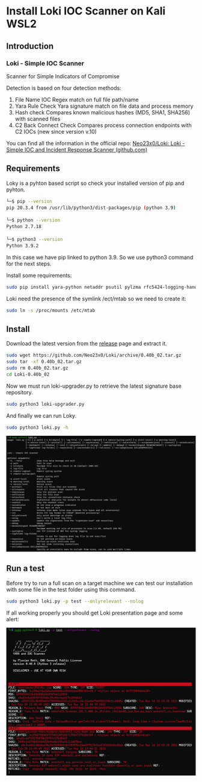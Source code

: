 # Install Loki IOC Scanner on Kali WSL2

## Introduction

### Loki - Simple IOC Scanner

Scanner for Simple Indicators of Compromise

Detection is based on four detection methods:

1. File Name IOC
   Regex match on full file path/name
2. Yara Rule Check
   Yara signature match on file data and process memory
3. Hash check
   Compares known malicious hashes (MD5, SHA1, SHA256) with scanned files
4. C2 Back Connect Check
   Compares process connection endpoints with C2 IOCs (new since version v.10)

You can find all the information in the official repo: [Neo23x0/Loki: Loki - Simple IOC and Incident Response Scanner (github.com)](https://github.com/Neo23x0/Loki)

## Requirements

Loky is a pyhton based script so check your installed version of pip and pyhton.

```bash
└─$ pip --version
pip 20.3.4 from /usr/lib/python3/dist-packages/pip (python 3.9)

└─$ python --version
Python 2.7.18

└─$ python3 --version
Python 3.9.2
```

In this case we have pip linked to python 3.9. So we use python3 command for the next steps.

Install some requirements:

```bash
sudo pip install yara-python netaddr psutil pylzma rfc5424-logging-handler
```

Loki need the presence of the symlink /ect/mtab so we need to create it:

```bash
sudo ln -s /proc/mounts /etc/mtab
```

## Install

Download the latest version from the [release](https://github.com/Neo23x0/Loki/releases) page and extract it.

```bash
sudo wget https://github.com/Neo23x0/Loki/archive/0.40b_02.tar.gz
sudo tar -xf 0.40b_02.tar.gz
sudo rm 0.40b_02.tar.gz
cd Loki-0.40b_02
```

Now we must run loki-upgrader.py to retrieve the latest signature base repository.

```bash
sudo python3 loki-upgrader.py
```

And finally we can run Loky.

```bash
sudo python3 loki.py -h
```

![image-20210317010311478](https://raw.githubusercontent.com/mircodemo/Kali-Linux-WSL2-tips-and-triks/main/docs/img/image-20210317010311478.png)

## Run a test

Before try to run a full scan on a target machine we can test our installation with some file in the test folder using this command.

```bash
sudo python3 loki.py -p test --onlyrelevant --nolog
```

If all working properly you should get Loki presentation page and some alert:

![img/image-20210317005803307](https://raw.githubusercontent.com/mircodemo/Kali-Linux-WSL2-tips-and-triks/main/docs/img/image-20210317005803307.png)